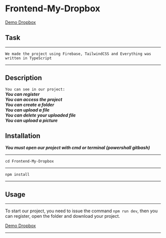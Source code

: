 # Frontend-My-Dropbox

[Demo Dropbox](https://dropbox-clone-qws.netlify.app)

## Task
***
```We made the project using Firebase, TailwindCSS and Everything was written in TypeScript```
***

## Description
```You can see in our project:```  
***You can register***  
***You can access the project***  
***You can create a folder***  
***You can upload a file***  
***You can delete your uploaded file***  
***You can upload a picture***

## Installation
***You must open our project with cmd or terminal (powershall gitbash)***
***
``` 
cd Frontend-My-Dropbox
```
***
```
npm install
```
***

## Usage
***
To start our project, you need to issue the command
```npm run dev```, then you can register, open the folder and download your project.

[Demo Dropbox](https://dropbox-clone-qws.netlify.app)
***
